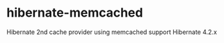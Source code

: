 hibernate-memcached
===================

Hibernate 2nd cache provider using memcached support Hibernate 4.2.x
